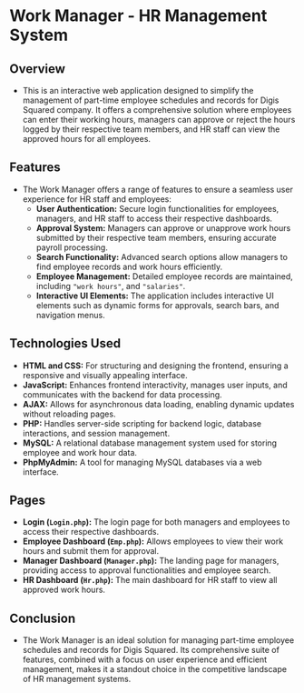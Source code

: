 # Work Manager - HR Management System

## Overview

- This is an interactive web application designed to simplify the management of part-time employee schedules and records for Digis Squared company. It offers a comprehensive solution where employees can enter their working hours, managers can approve or reject the hours logged by their respective team members, and HR staff can view the approved hours for all employees.

## Features

- The Work Manager offers a range of features to ensure a seamless user experience for HR staff and employees:
  - **User Authentication:** Secure login functionalities for employees, managers, and HR staff to access their respective dashboards.
  - **Approval System:** Managers can approve or unapprove work hours submitted by their respective team members, ensuring accurate payroll processing.
  - **Search Functionality:** Advanced search options allow managers to find employee records and work hours efficiently.
  - **Employee Management:** Detailed employee records are maintained, including `"work hours"`, and `"salaries"`.
  - **Interactive UI Elements:** The application includes interactive UI elements such as dynamic forms for approvals, search bars, and navigation menus.

## Technologies Used

- **HTML and CSS:** For structuring and designing the frontend, ensuring a responsive and visually appealing interface.
- **JavaScript:** Enhances frontend interactivity, manages user inputs, and communicates with the backend for data processing.
- **AJAX:** Allows for asynchronous data loading, enabling dynamic updates without reloading pages.
- **PHP:** Handles server-side scripting for backend logic, database interactions, and session management.
- **MySQL:** A relational database management system used for storing employee and work hour data.
- **PhpMyAdmin:** A tool for managing MySQL databases via a web interface.

## Pages

- **Login (`Login.php`):** The login page for both managers and employees to access their respective dashboards.
- **Employee Dashboard (`Emp.php`):** Allows employees to view their work hours and submit them for approval.
- **Manager Dashboard (`Manager.php`):** The landing page for managers, providing access to approval functionalities and employee search.
- **HR Dashboard (`Hr.php`):** The main dashboard for HR staff to view all approved work hours.

## Conclusion

- The Work Manager is an ideal solution for managing part-time employee schedules and records for Digis Squared. Its comprehensive suite of features, combined with a focus on user experience and efficient management, makes it a standout choice in the competitive landscape of HR management systems.
